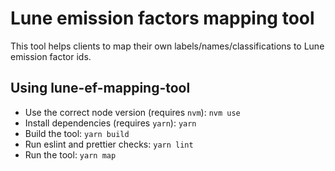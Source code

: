 # Lune emission factors mapping tool

This tool helps clients to map their own labels/names/classifications to Lune emission factor ids.

## Using lune-ef-mapping-tool

* Use the correct node version (requires `nvm`): `nvm use`
* Install dependencies (requires `yarn`): `yarn`
* Build the tool: `yarn build`
* Run eslint and prettier checks: `yarn lint`
* Run the tool: `yarn map`

